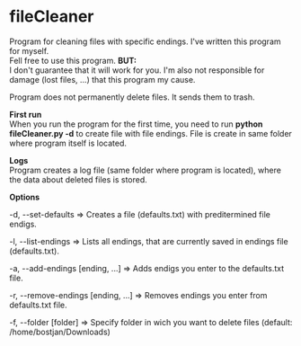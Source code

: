 # fileCleaner
Program for cleaning files with specific endings.
I've written this program for myself.<br>
Fell free to use this program.
<b>BUT:</b><br>
  I don't guarantee that it will work for you. I'm also not responsible for damage (lost files, ...) that this program my cause.

Program does not permanently delete files. It sends them to trash.

<b>First run</b><br>
  When you run the program for the first time, you need to run <b>python fileCleaner.py -d</b> to create file with file endings. File is create in same folder where program itself is located.
  
<b>Logs</b><br>
Program creates a log file (same folder where program is located), where the data about deleted files is stored.
 
<b>Options</b>

  -d, --set-defaults =>
          Creates a file (defaults.txt) with preditermined file endigs.
          
  -l, --list-endings =>
          Lists all endings, that are currently saved in endings file (defaults.txt).

  -a, --add-endings [ending, ...] =>
          Adds endigs you enter to the defaults.txt file.
          
  -r, --remove-endings [ending, ...] =>
          Removes endings you enter from defaults.txt file.
               
  -f, --folder [folder] =>
          Specify folder in wich you want to delete files (default: /home/bostjan/Downloads)
